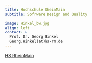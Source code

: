 ```yaml
---
title: Hochschule RheinMain
subtitle: Sofrware Design and Quality

image: Hinkel_bw.jpg
align: left
contact: >
  Prof. Dr. Georg Hinkel
  Georg.Hinkel(at)hs-rm.de
---
```


[HS RheinMain](https://www.hs-rm.de/de/hochschule/personen/hinkel-georg)


